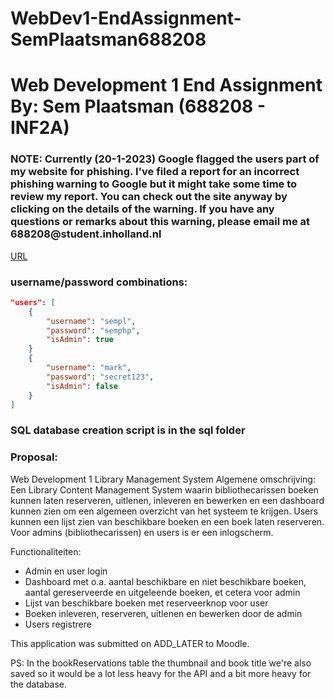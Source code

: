 # WebDev1-EndAssignment-SemPlaatsman688208
 
<h1>Web Development 1 End Assignment<br>By: Sem Plaatsman (688208 - INF2A)</h1>

<h3>NOTE: Currently (20-1-2023) Google flagged the users part of my website for phishing. I've filed a report for an incorrect phishing warning to Google but it might take some time to review my report. You can check out the site anyway by clicking on the details of the warning. If you have any questions or remarks about this warning, please email me at 688208@student.inholland.nl</h3>

[URL](https://unobstructed-dents.000webhostapp.com/)

<h3>username/password combinations:</h3>

```json
"users": [
    {
        "username": "sempl",
        "password": "semphp",
        "isAdmin": true
    }
    {
        "username": "mark",
        "password": "secret123",
        "isAdmin": false
    }
]
```

<h3>SQL database creation script is in the sql folder</h3>

<h3>Proposal:</h3>
<p>Web Development 1 Library Management System
Algemene omschrijving:
Een Library Content Management System waarin bibliothecarissen boeken kunnen laten reserveren, uitlenen, inleveren en bewerken en een dashboard kunnen zien om een algemeen overzicht van het systeem te krijgen.
Users kunnen een lijst zien van beschikbare boeken en een boek laten reserveren.
Voor admins (bibliothecarissen) en users is er een inlogscherm.

Functionaliteiten:
- Admin en user login
- Dashboard met o.a. aantal beschikbare en niet beschikbare boeken, aantal gereserveerde en uitgeleende boeken, et cetera voor admin
- Lijst van beschikbare boeken met reserveerknop voor user
- Boeken inleveren, reserveren, uitlenen en bewerken door de admin
- Users registrere</p>

<p>This application was submitted on ADD_LATER to Moodle.</p>

<p>PS: In the bookReservations table the thumbnail and book title we're also saved so it would be a lot less heavy for the API and a bit more heavy for the database.</p>